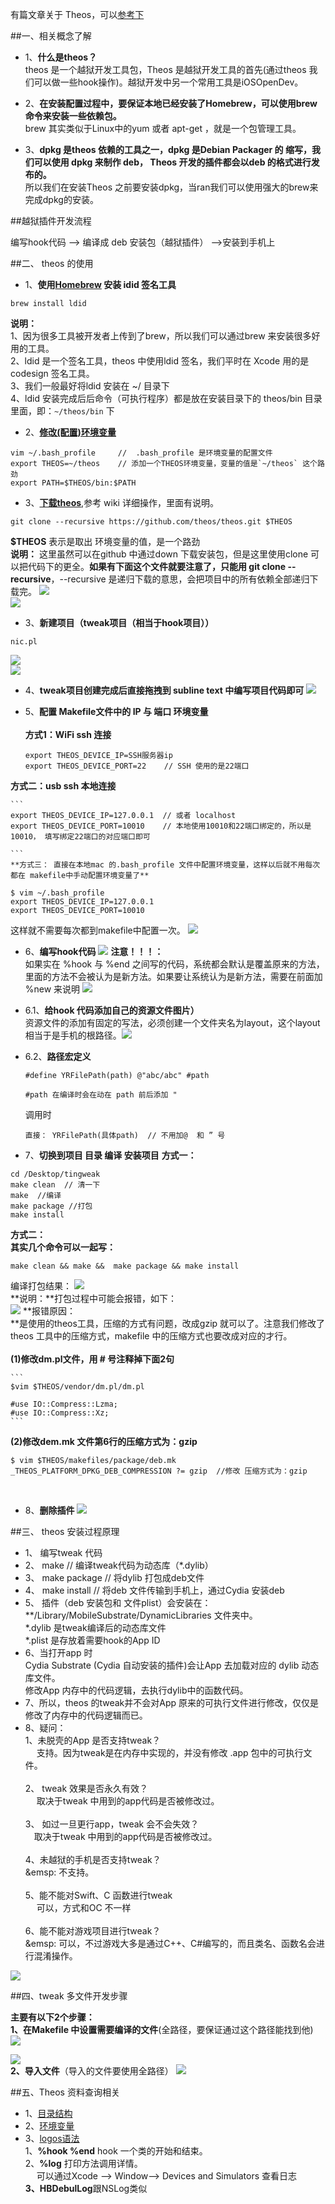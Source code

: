 有篇文章关于 Theos，可以[参考下](https://www.jianshu.com/p/307243ea40e4)

##一、相关概念了解

- 1、**什么是theos？**<br>theos 是一个越狱开发工具包，Theos 是越狱开发工具的首先(通过theos 我们可以做一些hook操作)。越狱开发中另一个常用工具是iOSOpenDev。

- 2、**在安装配置过程中，要保证本地已经安装了Homebrew，可以使用brew 命令来安装一些依赖包。**<br> brew 其实类似于Linux中的yum 或者 apt-get ，就是一个包管理工具。


- 3、**dpkg 是theos 依赖的工具之一，dpkg 是Debian Packager 的 缩写，我们可以使用 dpkg 来制作 deb， Theos  开发的插件都会以deb 的格式进行发布的。**<br>所以我们在安装Theos 之前要安装dpkg，当ran我们可以使用强大的brew来完成dpkg的安装。


##越狱插件开发流程

编写hook代码 --> 编译成 deb 安装包（越狱插件） -->安装到手机上



##二、 theos 的使用

- 1、**使用[Homebrew](https://brew.sh/index_zh-cn.html) 安装 idid 签名工具**
```
brew install ldid  
```
**说明：**<br>1、因为很多工具被开发者上传到了brew，所以我们可以通过brew 来安装很多好用的工具。<br>2、ldid 是一个签名工具，theos 中使用ldid 签名，我们平时在 Xcode 用的是codesign 签名工具。<br>3、我们一般最好将ldid 安装在 ~/ 目录下<br>4、ldid 安装完成后后命令（可执行程序）都是放在安装目录下的 theos/bin 目录里面，即：`~/theos/bin` 下
<br>

- 2、**[修改(配置)环境变量](/004huan-jing-bian-liang.md)**
```
vim ~/.bash_profile     //  .bash_profile 是环境变量的配置文件
export THEOS=~/theos    // 添加一个THEOS环境变量，变量的值是`~/theos` 这个路劲
export PATH=$THEOS/bin:$PATH
```




- 3、**[下载theos](https://github.com/theos/theos/wiki)**,参考 wiki 详细操作，里面有说明。
```
git clone --recursive https://github.com/theos/theos.git $THEOS
```
**$THEOS** 表示是取出 环境变量的值，是一个路劲<BR>
**说明：** 这里虽然可以在github 中通过down 下载安装包，但是这里使用clone 可以把代码下的更全。**如果有下面这个文件就要注意了，只能用 git clone --recursive**，--recursive 是递归下载的意思，会把项目中的所有依赖全部递归下载完。 
![](/assets/Snip20180602_1.png)<br>
![](/assets/Snip20180602_2.png)

- 3、**新建项目（tweak项目（相当于hook项目））**
```
nic.pl
```
![](/assets/Snip20180602_3.png)
<br>
![](/assets/Snip20180602_4.png)


- 4、**tweak项目创建完成后直接拖拽到 subline text 中编写项目代码即可**
![](/assets/Snip20180602_5.png)

- 5、**配置 Makefile文件中的 IP 与 端口 环境变量**<br><br>**方式1：WiFi ssh 连接**
    ```
    export THEOS_DEVICE_IP=SSH服务器ip
    export THEOS_DEVICE_PORT=22    // SSH 使用的是22端口
    ```
**方式二：usb ssh 本地连接**

    ```
    export THEOS_DEVICE_IP=127.0.0.1  // 或者 localhost
    export THEOS_DEVICE_PORT=10010    // 本地使用10010和22端口绑定的，所以是10010， 填写绑定22端口的对应端口即可

    ```
    **方式三： 直接在本地mac 的.bash_profile 文件中配置环境变量，这样以后就不用每次都在 makefile中手动配置环境变量了**
```
$ vim ~/.bash_profile 
export THEOS_DEVICE_IP=127.0.0.1
export THEOS_DEVICE_PORT=10010
```
这样就不需要每次都到makefile中配置一次。
![](/assets/Snip20180602_7.png)
    
    
- 6、**编写hook代码**
![](/assets/Snip20180602_12.png)
**注意！！！：**<br> 如果实在 %hook 与 %end 之间写的代码，系统都会默认是覆盖原来的方法，里面的方法不会被认为是新方法。如果要让系统认为是新方法，需要在前面加 %new 来说明
![](/assets/Snip20180603_2.png)


- 6.1、**给hook 代码添加自己的资源文件图片）**<br>资源文件的添加有固定的写法，必须创建一个文件夹名为layout，这个layout 相当于是手机的根路径。![](/assets/Snip20180603_4.png)

- 6.2、**路径宏定义**

    ```
    #define YRFilePath(path) @"abc/abc" #path

    #path 在编译时会在动在 path 前后添加 "
    ```
    调用时
    ```
    直接： YRFilePath(具体path)  // 不用加@  和 ” 号
    ```





- 7、**切换到项目 目录 编译  安装项目**
**方式一：**
```
cd /Desktop/tingweak
make clean  // 清一下
make  //编译
make package //打包
make install
```
**方式二：**<br>**其实几个命令可以一起写：**
```
make clean && make &&  make package && make install 
```
编译打包结果：
![](/assets/Snip20180602_15.png)<br>
**说明：**打包过程中可能会报错，如下：<br>
![](/assets/Snip20180602_14.png)
**报错原因：<br>**是使用的theos工具，压缩的方式有问题，改成gzip 就可以了。注意我们修改了theos 工具中的压缩方式，makefile 中的压缩方式也要改成对应的才行。<br> <br> **(1)修改dm.pl文件，用 # 号注释掉下面2句**

    ```
    $vim $THEOS/vendor/dm.pl/dm.pl

    #use IO::Compress::Lzma;
    #use IO::Compress::Xz;
    ```
**(2)修改dem.mk 文件第6行的压缩方式为：gzip**
```
$ vim $THEOS/makefiles/package/deb.mk
_THEOS_PLATFORM_DPKG_DEB_COMPRESSION ?= gzip  //修改 压缩方式为：gzip
```
<br>

- 8、**删除插件**
![](/assets/Snip20180602_16.png)




        
##三、 theos 安装过程原理

- 1、 编写tweak 代码
- 2、 make  // 编译tweak代码为动态库（*.dylib）
- 3、 make package  // 将dylib 打包成deb文件
- 4、 make install //  将deb 文件传输到手机上，通过Cydia 安装deb
- 5、 插件（deb 安装包和 文件plist）会安装在：**/Library/MobileSubstrate/DynamicLibraries 文件夹中。<br> *.dylib 是tweak编译后的动态库文件<br> *.plist 是存放着需要hook的App ID 
- 6、当打开app 时<br>Cydia Substrate (Cydia 自动安装的插件)会让App 去加载对应的 dylib 动态库文件。<br> 修改App 内存中的代码逻辑，去执行dylib中的函数代码。
- 7、所以，theos 的tweak并不会对App 原来的可执行文件进行修改，仅仅是修改了内存中的代码逻辑而已。
- 8、疑问：<br> 1、未脱壳的App 是否支持tweak？<br>&emsp; 支持。因为tweak是在内存中实现的，并没有修改 .app 包中的可执行文件。<br><br>2、 tweak 效果是否永久有效？<br>&emsp; 取决于tweak 中用到的app代码是否被修改过。<br><br>3、 如过一旦更行app，tweak 会不会失效？<br> &emsp;取决于tweak 中用到的app代码是否被修改过。<br><br>4、未越狱的手机是否支持tweak？<br>&emsp: 不支持。<br><br>5、能不能对Swift、C 函数进行tweak <br>&emsp; 可以，方式和OC 不一样 <br><br> 6、能不能对游戏项目进行tweak？<br>&emsp: 可以，不过游戏大多是通过C++、C#编写的，而且类名、函数名会进行混淆操作。

![](/assets/Snip20180603_5.png)






##四、tweak 多文件开发步骤

**主要有以下2个步骤：**<br>**1、在Makefile 中设置需要编译的文件**(全路径，要保证通过这个路径能找到他)
![](/assets/Snip20180603_7.png)

![](/assets/Snip20180603_8.png)
<br>**2、导入文件**（导入的文件要使用全路径）
![](/assets/Snip20180603_10.png)



##五、Theos 资料查询相关
- 1、[目录结构](https://github.com/theos/theos/wiki/Structure)
- 2、[环境变量](http://iphonedevwiki.net/index.php/Thoes)
- 3、[logos语法](http://iphonedevwiki.net/index.php/Logos)<br>1、**%hook   %end** hook 一个类的开始和结束。<br> 2、**%log** 打印方法调用详情。<br>&emsp; 可以通过Xcode --> Window--> Devices and Simulators 查看日志<br>**3、HBDebulLog**跟NSLog类似 <br>










